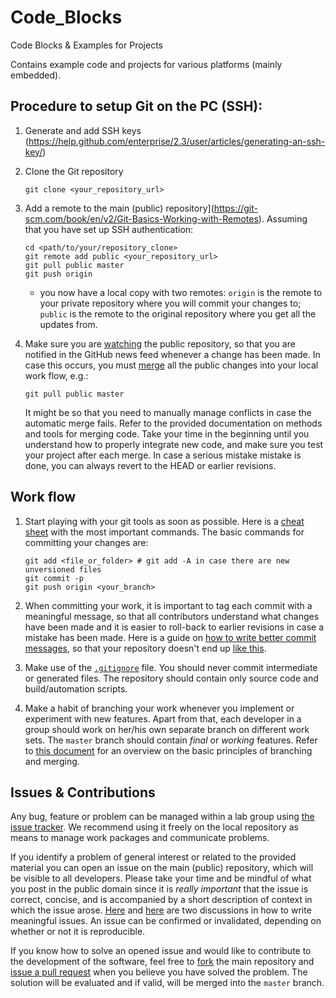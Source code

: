 # Code_Blocks
Code Blocks &amp; Examples for Projects

Contains example code and projects for various platforms (mainly embedded).

## Procedure to setup Git on the PC (SSH):

1. Generate and add SSH keys (https://help.github.com/enterprise/2.3/user/articles/generating-an-ssh-key/)

2. Clone the Git repository

    ```
    git clone <your_repository_url>
    ```
  
3. Add a remote to the main (public) repository](https://git-scm.com/book/en/v2/Git-Basics-Working-with-Remotes). Assuming that you have set up SSH authentication:

    ```
    cd <path/to/your/repository_clone>
    git remote add public <your_repository_url>
    git pull public master
    git push origin
    ```
    
    - you now have a local copy with two remotes: `origin` is the remote to your private repository where you will commit your changes to; `public` is the remote to the original repository where you get all the updates from.

4. Make sure you are [watching](https://help.github.com/enterprise/2.3/user/articles/be-social/) the public repository, so that you are notified in the GitHub news feed whenever a change has been made. In case this occurs, you must [merge](https://git-scm.com/book/en/v2/Git-Branching-Basic-Branching-and-Merging) all the public changes into your local work flow, e.g.:

    ```
    git pull public master
    ```
    
    It might be so that you need to manually manage conflicts in case the automatic merge fails. Refer to the provided documentation on methods and tools for merging code. Take your time in the beginning until you understand how to properly integrate new code, and make sure you test your project after each merge. In case a serious mistake mistake is done, you can always revert to the HEAD or earlier revisions.


## Work flow

1. Start playing with your git tools as soon as possible. Here is a [cheat sheet](https://training.github.com/kit/downloads/github-git-cheat-sheet.pdf) with the most important commands. The basic commands for committing your changes are:
    ```
    git add <file_or_folder> # git add -A in case there are new unversioned files
    git commit -p 
    git push origin <your_branch> 
    ```

2. When committing your work, it is important to tag each commit with a meaningful message, so that all contributors understand what changes have been made and it is easier to roll-back to earlier revisions in case a mistake has been made. Here is a guide on [how to write better commit messages](https://robots.thoughtbot.com/5-useful-tips-for-a-better-commit-message), so that your repository doesn't end up [like this](https://xkcd.com/1296/).

3. Make use of the [`.gitignore`](http://git-scm.com/docs/gitignore) file. You should never commit intermediate or generated files. The repository should contain only source code and build/automation scripts.

4. Make a habit of branching your work whenever you implement or experiment with new features. Apart from that, each developer in a group should work on her/his own separate branch on different work sets. The `master` branch should contain _final_ or _working_ features. Refer to [this document](https://git-scm.com/book/en/v2/Git-Branching-Basic-Branching-and-Merging) for an overview on the basic principles of branching and merging. 



## Issues & Contributions

Any bug, feature or problem can be managed within a lab group using [the issue tracker](https://guides.github.com/features/issues/). We recommend using it freely on the local repository as means to manage work packages and communicate problems.

If you identify a problem of general interest or related to the provided material you can open an issue on the main (public) repository, which will be visible to all developers. Please take your time and be mindful of what you post in the public domain since it is _really important_ that the issue is correct, concise, and is accompanied by a short description of context in which the issue arose. [Here](https://wiredcraft.com/blog/how-we-write-our-github-issues/) and [here](https://upthemes.com/blog/2014/02/writing-useful-github-issues/) are two discussions in how to write meaningful issues. An issue can be confirmed or invalidated, depending on whether or not it is reproducible.

If you know how to solve an opened issue and would like to contribute to the development of the software, feel free to [fork](https://help.github.com/enterprise/2.4/user/articles/fork-a-repo/) the main repository and [issue a pull request](https://help.github.com/articles/using-pull-requests/) when you believe you have solved the problem. The solution will be evaluated and if valid, will be merged into the `master` branch.
